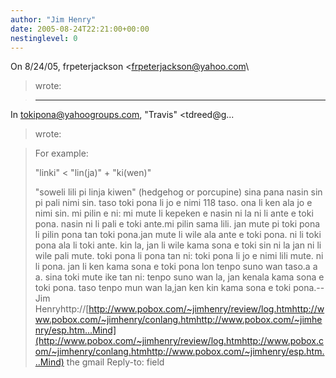 ```yaml
---
author: "Jim Henry"
date: 2005-08-24T22:21:00+00:00
nestinglevel: 0
---
```

On 8/24/05, frpeterjackson <[frpeterjackson@yahoo.com](mailto://frpeterjackson@yahoo.com)\
> wrote:

> ---
 In [tokipona@yahoogroups.com](mailto://tokipona@yahoogroups.com), "Travis" <tdreed@g...
> wrote:

> 
> For example:
> 
> "linki" < "lin(ja)" + "ki(wen)"
> 
> "soweli lili pi linja kiwen" (hedgehog or porcupine)
> sina pana nasin sin pi pali nimi sin. taso toki pona li jo e nimi 118
> taso. ona li ken ala jo e nimi sin. mi pilin e ni: mi mute li kepeken
> e nasin ni la ni li ante e toki pona. nasin ni li pali e toki ante.mi pilin sama lili. jan mute pi toki pona li pilin pona tan toki pona.jan mute li wile ala ante e toki pona.
> ni
> li toki pona ala li toki ante. kin la, jan li wile kama sona e toki
> sin ni la jan ni li wile pali mute. toki pona li pona tan ni: toki
> pona li jo e nimi lili mute. ni li pona. jan li ken kama sona e toki
> pona lon tenpo suno wan taso.a a a. sina toki mute ike tan ni: tenpo suno wan la, jan kenala kama sona e toki pona. taso tenpo mun wan la,jan ken kin kama sona e toki pona.--
Jim Henryhttp://[http://www.pobox.com/~jimhenry/review/log.htmhttp://www.pobox.com/~jimhenry/conlang.htmhttp://www.pobox.com/~jimhenry/esp.htm...Mind](http://www.pobox.com/~jimhenry/review/log.htmhttp://www.pobox.com/~jimhenry/conlang.htmhttp://www.pobox.com/~jimhenry/esp.htm...Mind) the gmail Reply-to: field